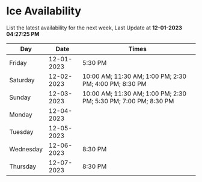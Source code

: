 # Ice Availability

List the latest availability for the next week, Last Update at **12-01-2023 04:27:25 PM**

| Day         | Date        | Times       |
| ----------- | ----------- | ----------- |
|Friday|12-01-2023|5:30 PM|
|Saturday|12-02-2023|10:00 AM; 11:30 AM; 1:00 PM; 2:30 PM; 4:00 PM; 8:30 PM|
|Sunday|12-03-2023|10:00 AM; 11:30 AM; 1:00 PM; 2:30 PM; 5:30 PM; 7:00 PM; 8:30 PM|
|Monday|12-04-2023||
|Tuesday|12-05-2023||
|Wednesday|12-06-2023|8:30 PM|
|Thursday|12-07-2023|8:30 PM|
